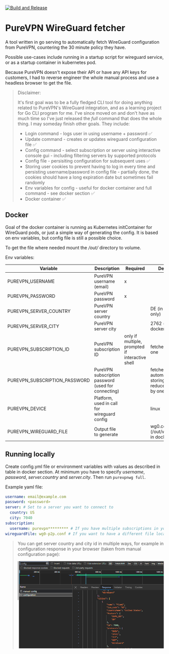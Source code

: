 [![Build and Release](https://github.com/Rikpat/purevpnwg/actions/workflows/build-release.yml/badge.svg)](https://github.com/Rikpat/purevpnwg/actions/workflows/build-release.yml)

# PureVPN WireGuard fetcher

A tool written in go serving to automatically fetch WireGuard configuration from PureVPN, countering the 30 minute policy they have.

Possible use-cases include running in a startup script for wireguard service, or as a startup container in kubernetes pod. 

Because PureVPN doesn't expose their API or have any API keys for customers, I had to reverse engineer the whole manual process and use a headless browser to get the file.

> Disclaimer:
> 
> It's first goal was to be a fully fledged CLI tool for doing anything related to PureVPN's WireGuard integration, and as a learning project for Go CLI program for me. I've since moved on and don't have as much time so I've just released the *full* command that does the whole thing. I may someday finish other goals. They include:
>
> - Login command - logs user in using username + password ✅
> - Update command - creates or updates wireguard configuration file ✅
> - Config command - select subscription or server using interactive console gui - including filtering servers by supported protocols
> - Config file - persisiting configuration for subsequent uses ✅
> - Storing user cookies to prevent having to log in every time and persisting username/password in config file - partially done, the cookies should have a long expiration date but sometimes fail randomly
> - Env variables for config - useful for docker container and full command - see docker section ✅
> - Docker container ✅

## Docker

Goal of the docker container is running as Kubernetes initContainer for WireGuard pods, or just a simple way of generating the config. It is based on env variables, but config file is still a possible choice.

To get the file where needed mount the */out/* directory to volume. 

Env variables:

| Variable                      | Description                                         | Required                                            | Default                                             | Config Equivalent     |
|-------------------------------|-----------------------------------------------------|-----------------------------------------------------|-----------------------------------------------------|-----------------------|
| PUREVPN_USERNAME              | PureVPN username (email)                            | x                                                   |                                                     | username              |
| PUREVPN_PASSWORD              | PureVPN password                                    | x                                                   |                                                     | password              |
| PUREVPN_SERVER_COUNTRY        | PureVPN server country                              |                                                     | DE (in docker only)                                 | server.country        |
| PUREVPN_SERVER_CITY           | PureVPN server city                                 |                                                     | 2762 (in docker only)                               | server.city           |
| PUREVPN_SUBSCRIPTION_ID       | PureVPN subscription ID                             | only if multiple, prompted if interactive shell     | fetched if only one                                 | subscription.username |
| PUREVPN_SUBSCRIPTION_PASSWORD | PureVPN subscription password (used for connecting) |                                                     | fetched automatically, storing reduces calls by one | subscription.password |
| PUREVPN_DEVICE                | Platform, used in call for wireguard config         |                                                     | linux                                               | device                |
| PUREVPN_WIREGUARD_FILE        | Output file to generate                             |                                                     | wg0.conf (/out/wg0.conf in docker)                  | wireguardFile         |

## Running locally

Create config.yml file or environment variables with values as described in table in docker section. At minimum you have to specify *username*, *password*, *server.country* and *server.city*. Then run `purevpnwg full`.

Example yaml file:

```yaml
username: email@example.com
password: <password>
server: # Set to a server you want to connect to
  country: US 
  city: 7040
subscription:
  username: purevpn********* # If you have multiple subscriptions in your account
wireguardFile: wg0-p2p.conf # If you want to have a different file location
```

> You can get server country and city id in multiple ways, for example in configuration response in your browser (taken from manual configuration page):
>
> ![server id](docs/images/serverID.png)